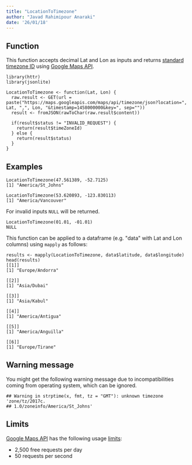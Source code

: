 ```yaml
---
title: "LocationToTimezone"
author: "Javad Rahimipour Anaraki"
date: '26/01/18'
---
```


## Function
This function accepts decimal Lat and Lon as inputs and returns [standard timezone ID](https://en.wikipedia.org/wiki/List_of_tz_database_time_zones) using [Google Maps API](https://developers.google.com/maps/).

```{r}
library(httr)
library(jsonlite)

LocationToTimezone <- function(Lat, Lon) {
  raw.result <- GET(url = paste("https://maps.googleapis.com/maps/api/timezone/json?location=", Lat, ",", Lon, "&timestamp=1458000000&key=", sep=""))
  result <- fromJSON(rawToChar(raw.result$content))
  
  if(result$status != "INVALID_REQUEST") { 
    return(result$timeZoneId) 
  } else {
    return(result$status)
  }
}
```

## Examples

```{r}
LocationToTimezone(47.561389, -52.7125)
[1] "America/St_Johns"
```

```{r}
LocationToTimezone(53.620893, -123.830113)
[1] "America/Vancouver"
```

For invalid inputs `NULL` will be returned.
```{r}
LocationToTimezone(01.01, -01.01)
NULL
```

This function can be applied to a dataframe (e.g. "data" with Lat and Lon columns) using ```mapply``` as follows:
```{r}
results <- mapply(LocationToTimezone, data$latitude, data$longitude)
head(results)
[[1]]
[1] "Europe/Andorra"

[[2]]
[1] "Asia/Dubai"

[[3]]
[1] "Asia/Kabul"

[[4]]
[1] "America/Antigua"

[[5]]
[1] "America/Anguilla"

[[6]]
[1] "Europe/Tirane"
```

## Warning message
You might get the following warning message due to incompatibilities coming from operating system, which can be ignored.

```{r}
## Warning in strptime(x, fmt, tz = "GMT"): unknown timezone 'zone/tz/2017c.
## 1.0/zoneinfo/America/St_Johns'
```

## Limits
[Google Maps API](https://developers.google.com/maps/) has the following usage [limits](https://developers.google.com/maps/documentation/timezone/usage-limits):

* 2,500 free requests per day
* 50 requests per second
